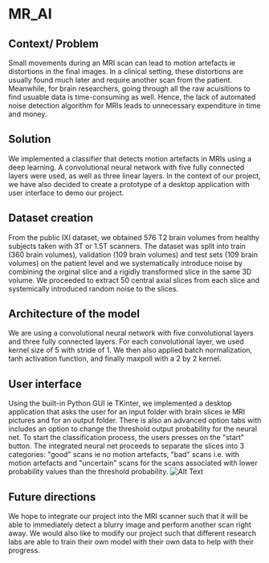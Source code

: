 # MR_AI
## Context/ Problem
Small movements during an MRI scan can lead to motion artefacts ie distortions in the final images. In a clinical setting, these distortions are usually found much later and require another scan from the patient. Meanwhile, for brain researchers, going through all the raw acuisitions to find usuable data is time-consuming as well. Hence, the lack of automated noise detection algorithm for MRIs leads to unnecessary expenditure in time and money. 

## Solution
We implemented a classifier that detects motion artefacts in MRIs using a deep learning. A convolutional neural network with five fully connected layers were used, as well as three linear layers. In the context of our project, we have also decided to create a prototype of a desktop application with user interface to demo our project.

## Dataset creation
From the public IXI dataset, we obtained 576 T2 brain volumes from healthy subjects taken with 3T or 1.5T scanners. The dataset was split into train (360 brain volumes), validation (109 brain volumes) and test sets (109 brain volumes) on the patient level and we systematically introduce noise by combining the orginal slice and a rigidly transformed slice in the same 3D volume. We proceeded to extract 50 central axial slices from each slice and systemically introduced random noise to the slices.

## Architecture of the model
We are using a convolutional neural network with five convolutional layers and three fully connected layers. For each convolutional layer, we used kernel size of 5 with stride of 1. We then also applied batch normalization, tanh activation function, and finally maxpoll with a 2 by 2 kernel.

## User interface
Using the built-in Python GUI ie TKinter, we implemented a desktop application that asks the user for an input folder with brain slices ie MRI pictures and for an output folder. There is also an advanced option tabs with includes an option to change the threshold output probability for the neural net. To start the classification process, the users presses on the "start" button. The integrated neural net proceeds to separate the slices into 3 categories: "good" scans ie no motion artefacts, "bad" scans i.e. with motion artefacts and "uncertain" scans for the scans associated with lower probability values than the threshold probability.
![Alt Text](https://media.giphy.com/media/MVge7VhZAZ2MORlvsW/giphy.gif)

## Future directions
We hope to integrate our project into the MRI scanner such that it will be able to immediately detect a blurry image and perform another scan right away. We would also like to modify our project such that different research labs are able to train their own model with their own data to help with their progress.
